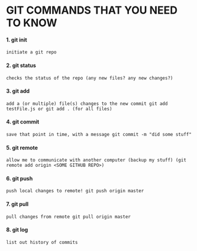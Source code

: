 # GIT COMMANDS THAT YOU NEED TO KNOW

#### 1. git init

    initiate a git repo

#### 2. git status

    checks the status of the repo (any new files? any new changes?)

#### 3. git add

    add a (or multiple) file(s) changes to the new commit git add testFile.js or git add . (for all files)

#### 4. git commit

    save that point in time, with a message git commit -m "did some stuff"

#### 5. git remote

    allow me to communicate with another computer (backup my stuff) (git remote add origin <SOME GITHUB REPO>)

#### 6. git push

    push local changes to remote! git push origin master

#### 7. git pull

    pull changes from remote git pull origin master

#### 8. git log

    list out history of commits